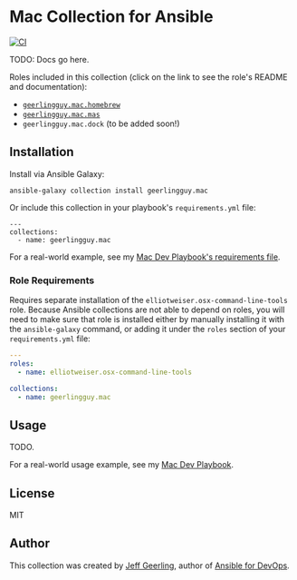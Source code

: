 # Mac Collection for Ansible

[![CI][badge-gh-actions]][link-gh-actions]

TODO: Docs go here.

Roles included in this collection (click on the link to see the role's README and documentation):

  - [`geerlingguy.mac.homebrew`](roles/homebrew)
  - [`geerlingguy.mac.mas`](roles/mas)
  - `geerlingguy.mac.dock` (to be added soon!)

## Installation

Install via Ansible Galaxy:

```
ansible-galaxy collection install geerlingguy.mac
```

Or include this collection in your playbook's `requirements.yml` file:

```
---
collections:
  - name: geerlingguy.mac
```

For a real-world example, see my [Mac Dev Playbook's requirements file](https://github.com/geerlingguy/mac-dev-playbook/blob/master/requirements.yml).

### Role Requirements

Requires separate installation of the `elliotweiser.osx-command-line-tools` role. Because Ansible collections are not able to depend on roles, you will need to make sure that role is installed either by manually installing it with the `ansible-galaxy` command, or adding it under the `roles` section of your `requirements.yml` file:

```yaml
---
roles:
  - name: elliotweiser.osx-command-line-tools

collections:
  - name: geerlingguy.mac
```

## Usage

TODO.

For a real-world usage example, see my [Mac Dev Playbook](https://github.com/geerlingguy/mac-dev-playbook).

## License

MIT

## Author

This collection was created by [Jeff Geerling](https://www.jeffgeerling.com), author of [Ansible for DevOps](https://www.ansiblefordevops.com).

[badge-gh-actions]: https://github.com/geerlingguy/ansible-collection-mac/workflows/CI/badge.svg?event=push
[link-gh-actions]: https://github.com/geerlingguy/ansible-collection-mac/actions?query=workflow%3ACI
